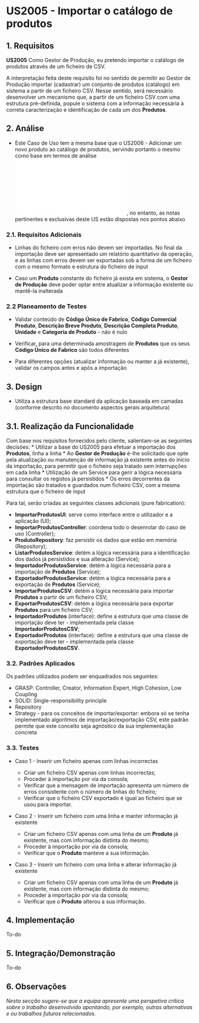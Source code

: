**US2005 - Importar o catálogo de produtos**
=======================================

## 1. Requisitos

**US2005** Como Gestor de Produção, eu pretendo importar o catálogo de produtos através de um ficheiro de CSV.


A interpretação feita deste requisito foi no sentido de permitir ao Gestor de Produção importar (cadastrar) um conjunto de produtos (catálogo) em sistema a partir de um ficheiro CSV. Nesse sentido, será necessário desenvolver um mecanismo que, a partir de um ficheiro CSV com uma estrutura pré-definida, popule o sistema com a informação necessária à correta caracterização e identificação de cada um dos **Produtos**.

## 2. Análise

* Este Caso de Uso tem a mesma base que o US2006 - Adicionar um novo produto ao catálogo de produtos, servindo portanto o mesmo como base em termos de análise ![alt text](US2006.md "Adicionar Novo Produto"), no entanto, as notas pertinentes e exclusivas deste US estão dispostas nos pontos abaixo

### 2.1. Requisitos Adicionais


*	Linhas do ficheiro com erros não devem ser importadas. No final da importação deve ser apresentado um relatório quantitativo da operação, e as linhas com erros devem ser exportadas sob a forma de um ficheiro com o mesmo formato e estrutura do ficheiro de input

* Caso um **Produto** constante do ficheiro já exista em sistema, o **Gestor de Produção** deve poder optar entre atualizar a informação existente ou mantê-la inalterada



### 2.2 Planeamento de Testes

* Validar conteúdo de **Código Único de Fabrico**, **Código Comercial Produto**, **Descrição Breve Produto**, **Descrição Completa Produto**, **Unidade** e **Categoria de Produto** - não é nulo

* Verificar, para uma determinada amostragem de **Produtos** que os seus **Código Único de Fabrico** são todos diferentes

* Para diferentes opções (atualizar informação ou manter a já existente), validar os campos antes e após a importação

## 3. Design

* Utiliza a estrutura base standard da aplicação baseada em camadas (conforme descrito no documento aspectos gerais arquitetura)

## 3.1. Realização da Funcionalidade

Com base nos requisitos fornecidos pelo cliente, salientam-se as seguintes decisões:
	* Utilizar a base do US2005 para efetuar a importação dos **Produtos**, linha a linha
	* Ao **Gestor de Produção** é-lhe solicitado que opte pela atualização ou manutenção de informação já existente antes do início da importação, para permitir que o ficheiro seja tratado sem interrupções em cada linha
	* Utilização de um Service para gerir a lógica necessária para consultar os registos já persistidos
	* Os erros decorrentes da importação são tratados e guardados num ficheiro CSV, com a mesma estrutura que o ficheiro de input


Para tal, serão criadas as seguintes classes adicionais (pure fabrication):
* **ImportarProdutosUI**: serve como interface entre o utilizador e a aplicação (UI);
* **ImportarProdutosController**: coordena todo o desenrolar do caso de uso (Controller);
* **ProdutoRepository**: faz persistir os dados que estão em memória (Repository);
* **ListarProdutosService**: detém a lógica necessária para a identificação dos dados já persistidos e sua alteração (Service);
* **ImportadorProdutosService**: detém a lógica necessária para a importação de **Produtos** (Service);
* **ExportadorProdutosService**: detém a lógica necessária para a exportação de **Produtos** (Service);
* **ImportarProdutosCSV**: detém a lógica necessária para importar **Produtos** a partir de um ficheiro CSV;
* **ExportarProdutosCSV**: detém a lógica necessária para exportar **Produtos** para um ficheiro CSV;
* **ImportadorProdutos** (interface): define a estrutura que uma classe de importação deve ter - implementada pela classe **ImportadorProdutosCSV**;
* **ExportadorProdutos** (interface): define a estrutura que uma classe de exportação deve ter - implementada pela classe **ExportadorProdutosCSV**.

### 3.2. Padrões Aplicados

Os padrões utilizados podem ser enquadrados nos seguintes:
* GRASP: Controller, Creator, Information Expert, High Cohesion, Low Coupling
* SOLID: Single-responsibility principle
* Repository
* Strategy - para os conceitos de importar/exportar: embora só se tenha implementado algoritmos de importação/exportação CSV, este padrão permite que este conceito seja agnóstico da sua implementação concreta

### 3.3. Testes

* Caso 1 - Inserir um ficheiro apenas com linhas incorrectas
	* Criar um ficheiro CSV apenas com linhas incorrectas;
	* Proceder à importação por via da consola;
	* Verificar que a mensagem de importação apresenta um número de erros consistente com o número de linhas do ficheiro;
	* Verificar que o ficheiro CSV exportado é igual ao ficheiro que se usou para importar.

* Caso 2 - Inserir um ficheiro com uma linha e manter informação já existente
	* Criar um ficheiro CSV apenas com uma linha de um **Produto** já existente, mas com informação distinta do mesmo;
	* Proceder à importação por via da consola;
	* Verificar que o **Produto** manteve a sua informação.

* Caso 3 - Inserir um ficheiro com uma linha e alterar informação já existente
	* Criar um ficheiro CSV apenas com uma linha de um **Produto** já existente, mas com informação distinta do mesmo;
	* Proceder à importação por via da consola;
	* Verificar que o **Produto** alterou a sua informação.

## 4. Implementação

To-do

## 5. Integração/Demonstração

To-do

## 6. Observações

*Nesta secção sugere-se que a equipa apresente uma perspetiva critica sobre o trabalho desenvolvido apontando, por exemplo, outras alternativas e ou trabalhos futuros relacionados.*
